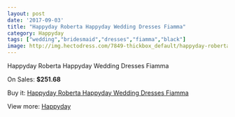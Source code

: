 ```yaml
---
layout: post
date: '2017-09-03'
title: "Happyday Roberta Happyday Wedding Dresses Fiamma"
category: Happyday
tags: ["wedding","bridesmaid","dresses","fiamma","black"]
image: http://img.hectodress.com/7849-thickbox_default/happyday-roberta-happyday-wedding-dresses-fiamma.jpg
---
```

Happyday Roberta Happyday Wedding Dresses Fiamma

On Sales: **$251.68**
<a href="https://www.hectodress.com/happyday/3936-happyday-roberta-happyday-wedding-dresses-fiamma.html"><amp-img layout="responsive" width="600" height="600" src="//img.hectodress.com/7849-thickbox_default/happyday-roberta-happyday-wedding-dresses-fiamma.jpg" alt="Happyday Roberta Happyday Wedding Dresses Fiamma 0" /></a>

Buy it: [Happyday Roberta Happyday Wedding Dresses Fiamma](https://www.hectodress.com/happyday/3936-happyday-roberta-happyday-wedding-dresses-fiamma.html "Happyday Roberta Happyday Wedding Dresses Fiamma")

View more: [Happyday](https://www.hectodress.com/68-happyday "Happyday")